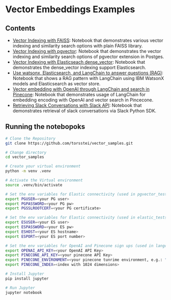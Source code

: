 # Vector Embeddings Examples

## Contents

 - [Vector Indexing with FAISS](elastic_tests.ipynb): Notebook that demonstrates various vector indexing and similarity search options with plain FAISS library.
 - [Vector Indexing with pgvector](pgvector_tests.ipynb): Notebook that demonstrates the vector indexing and similarity search options of pgvector extension in Postges.
 - [Vector Indexing with Elasticseach dense_vector](elastic_tests.ipynb): Notebook that demonstrates the dense_vector indexing support Elasticsearch.
 - [Use watsonx, Elasticsearch, and LangChain to answer questions (RAG)](Use%20watsonx%2C%20Elasticsearch%2C%20and%20LangChain%20to%20answer%20questions%20(RAG).ipynb): Notebook that shows a RAG pattern with LangChain using IBM WatsonX models and Elasticsearch as vector store.
 - [Vector embedding with OpenAI through LangChain and search in Pinecone](langchain_pinecone_embedding_tests.ipynb): Notebook that demonstrates usage of LangChain for embedding encoding with OpenAI and vector search in Pincecone.
 - [Retrieving Slack Conversations with Slack API](slacktor.ipynb): Notebook that demonstrates retrieval of slack conversations via Slack Python SDK.
 
## Running the notebopoks

```bash
# Clone the Repository
git clone https://github.com/torsstei/vector_samples.git

# Change directory
cd vector_samples

# Create your virtual environment
python -m venv .venv

# Activate the Virtual environment
source .venv/bin/activate

# Set the env variables for Elastic connectivity (used in pgvector_tests.ipynb)
export PGUSER=<your PG user>
export PGPASSWORD=<your PG pw>
export PGSSLROOTCERT=<your PG certificate>

# Set the env variables for Elastic connectivity (used in elastic_tests.ipynb)
export ESUSER=<your ES user>
export ESPASSWORD=<your ES pw>
export ESHOST=<your ES hostname>
export ESPORT=<your ES port number>

# Set the env variables for OpenAI and Pinecone sign ups (used in langchain_pinecone_embedding_tests.ipynb)
export OPENAI_API_KEY=<your OpenAI API Key>
export PINECONE_API_KEY=<your pinecone API Key>
export PINECONE_ENVIRONMENT=<your pinecone tunrime environment, e.g.: "gcp-starter">
export PINECONE_INDEX=<index with 1024 dimensions>

# Install Jupyter
pip install jupyter

# Run Jupyter
jupyter notebook

```
